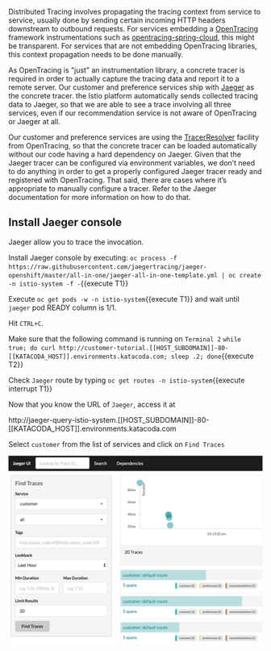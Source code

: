 Distributed Tracing involves propagating the tracing context from service to service, usually done by sending certain incoming HTTP headers downstream to outbound requests. For services embedding a [OpenTracing](http://opentracing.io/) framework instrumentations such as [opentracing-spring-cloud](https://github.com/opentracing-contrib/java-spring-cloud), this might be transparent. For services that are not embedding OpenTracing libraries, this context propagation needs to be done manually.

As OpenTracing is "just" an instrumentation library, a concrete tracer is required in order to actually capture the tracing data and report it to a remote server. Our customer and preference services ship with [Jaeger](https://github.com/jaegertracing/jaeger) as the concrete tracer. the Istio platform automatically sends collected tracing data to Jaeger, so that we are able to see a trace involving all three services, even if our recommendation service is not aware of OpenTracing or Jaeger at all.

Our customer and preference services are using the [TracerResolver](https://github.com/jaegertracing/jaeger-client-java/tree/master/jaeger-tracerresolver) facility from OpenTracing, so that the concrete tracer can be loaded automatically without our code having a hard dependency on Jaeger. Given that the Jaeger tracer can be configured via environment variables, we don’t need to do anything in order to get a properly configured Jaeger tracer ready and registered with OpenTracing. That said, there are cases where it’s appropriate to manually configure a tracer. Refer to the Jaeger documentation for more information on how to do that.


## Install Jaeger console

Jaeger allow you to trace the invocation.

Install Jaeger console by executing: `oc process -f https://raw.githubusercontent.com/jaegertracing/jaeger-openshift/master/all-in-one/jaeger-all-in-one-template.yml | oc create -n istio-system -f -`{{execute T1}}

Execute `oc get pods -w -n istio-system`{{execute T1}} and wait until `jaeger` pod READY column is 1/1.

Hit `CTRL+C`.

Make sure that the following command is running on `Terminal 2` `while true; do curl http://customer-tutorial.[[HOST_SUBDOMAIN]]-80-[[KATACODA_HOST]].environments.katacoda.com; sleep .2; done`{{execute T2}}

Check `Jaeger` route by typing `oc get routes -n istio-system`{{execute interrupt T1}}

Now that you know the URL of `Jaeger`, access it at  

http://jaeger-query-istio-system.[[HOST_SUBDOMAIN]]-80-[[KATACODA_HOST]].environments.katacoda.com 

Select `customer` from the list of services and click on `Find Traces`

![](../../assets/servicemesh/monitoring/jaegerUI.png)

